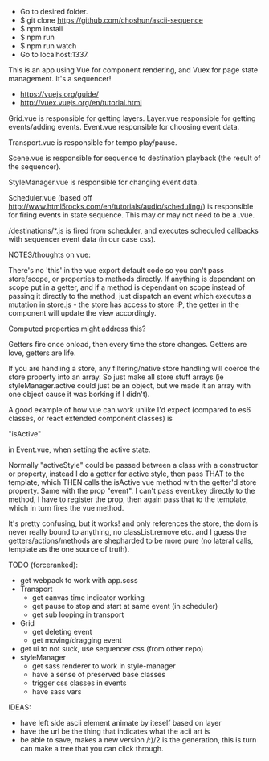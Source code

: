 - Go to desired folder.
- $ git clone https://github.com/choshun/ascii-sequence
- $ npm install
- $ npm run
- $ npm run watch
- Go to localhost:1337.

This is an app using Vue for component rendering, and Vuex for page state management. It's a sequencer!
- https://vuejs.org/guide/
- http://vuex.vuejs.org/en/tutorial.html

Grid.vue is responsible for getting layers.
Layer.vue responsible for getting events/adding events.
Event.vue responsible for choosing event data.

Transport.vue is responsible for tempo play/pause.

Scene.vue is responsible for sequence to destination playback (the result of the sequencer).

StyleManager.vue is responsible for changing event data.

Scheduler.vue (based off http://www.html5rocks.com/en/tutorials/audio/scheduling/) is responsible for firing events in state.sequence. This may or may not need to be a .vue.

/destinations/*.js is fired from scheduler, and executes scheduled callbacks with sequencer event data (in our case css).

NOTES/thoughts on vue:

There's no 'this' in the vue export default code so you can't pass store/scope, or properties to methods directly. If anything is dependant on scope put in a getter, and if a method is dependant on scope instead of passing it directly to the method, just dispatch an event which executes a mutation in store.js - the store has access to store :P, the getter in the component will update the view accordingly.

Computed properties might address this?

Getters fire once onload, then every time the store changes. Getters are love, getters are life.

If you are handling a store, any filtering/native store handling will coerce the store property into an array. So just make all store stuff arrays (ie styleManager.active could just be an object, but we made it an array with one object cause it was borking if I didn't).

A good example of how vue can work unlike I'd expect (compared to es6 classes, or react extended component classes) is

"isActive"

in Event.vue,
when setting the active state.

Normally "activeStyle" could be passed between a class with a constructor or property, instead I do a getter for active style, then pass THAT to the template, which THEN calls the isActive vue method with the getter'd store property. Same with the prop "event". I can't pass event.key directly to the method, I have to register the prop, then again pass that to the template, which in turn fires the vue method.

It's pretty confusing, but it works! and only references the store, the dom is never really bound to anything, no classList.remove etc. and I guess the getters/actions/methods are shepharded to be more pure (no lateral calls, template as the one source of truth).

TODO (forceranked):
- get webpack to work with app.scss
- Transport
	- get canvas time indicator working
	- get pause to stop and start at same event (in scheduler)
	- get sub looping in transport
- Grid
	- get deleting event
	- get moving/dragging event
- get ui to not suck, use sequencer css (from other repo)
- styleManager
	- get sass renderer to work in style-manager
	- have a sense of preserved base classes
	- trigger css classes in events
	- have sass vars


IDEAS:
- have left side ascii element animate by iteself based on layer
- have the url be the thing that indicates what the acii art is
- be able to save, makes a new version /:)/2 is the generation, this is turn can make a tree that you can click through.